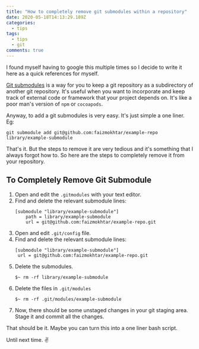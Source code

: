 ```yaml
---
title: "How to completely remove git submodules within a repository"
date: 2020-05-18T14:13:29.189Z
categories:
  - tips
tags:
  - tips
  - git
comments: true
---
```

I found myself having to google this multiple times so I decide to write it here as a quick references for myself.

[Git submodules][1] is a way for you to keep a git repository as a subdirectory of another git repository. It's useful when you want to incorporate and keep track of external code or framework that your project depends on. It's like a poor man's version of `npm` or `cocoapods`.

Anyway, to add a git submodules is very easy. It's just simple a one liner. Eg:

```bash/shell
git submodule add git@github.com:faizmokhtar/example-repo library/example-submodule
```

That's it. But the steps to remove it are very tedious and it's something that I always forgot how to. So here are the steps to completely remove it from your repository.

## To Completely Remove Git Submodule

1. Open and edit the `.gitmodules` with your text editor.
2. Find and delete the relevant submodule lines:
   ```git
   [submodule "library/example-submodule"]
       path = library/example-submodule
       url = git@github.com:faizmokhtar/example-repo.git
   ```
3. Open and edit `.git/config` file.
4. Find and delete the relevant submodule lines:
   ```git
   [submodule "library/example-submodule"]
	url = git@github.com:faizmokhtar/example-repo.git
   ```
5. Delete the submodules.
   ```bash/shell
   $~ rm -rf library/example-submodule
   ```
6. Delete the files in `.git/modules`
   ```bash/shell
   $~ rm -rf .git/modules/example-submodule
   ```
7. Now, there should be some unstaged changes in your git staging area. Stage it and commit all the changes.

That should be it. Maybe you can turn this into a one liner bash script. 

Until next time. ✌️


[1]:https://github.blog/2016-02-01-working-with-submodules/
